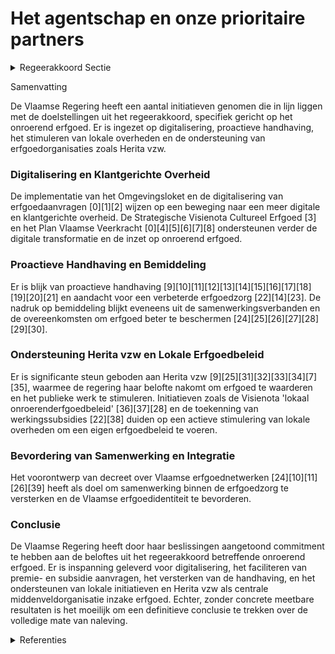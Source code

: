 # Het agentschap en onze prioritaire partners

<details>
        <summary>Regeerakkoord Sectie </summary>
        <p>7.2.3 Het agentschap en onze prioritaire partners Op ambtelijk vlak blijven we inzetten op een proactieve en klantgerichte overheid. Als erfgoed te conservatief benaderd wordt, werkt dit contraproductief, het doet de erfgoedwaarden degraderen en creëert leegstand op termijn. Ook bij grote en complexe projecten werkt men niet vertragend, maar oplossingsgericht. We zetten volop in op digitalisering: een toelating werken, een premie- of subsidieaanvraag zal in de toekomst op een snelle en eenvoudige manier en met een beperkte dossiersamenstelling aan te vragen zijn. Dit integreren we maximaal in het Omgevingsloket. In functie van het behoud van onze waardevolle sites zal er binnen het agentschap Onroerend Erfgoed ook meer ingezet worden op proactieve handhaving en bemiddeling in dossier waar al een vonnis is. Nog al te vaak is handhaving de laatste stap om verwaarlozing te stoppen maar dan is het al vijf na twaalf. We blijven lokale overheden stimuleren om een eigen erfgoedbeleid te voeren. Lokale besturen die het engagement op nemen worden aangemoedigd en ondersteund. De criteria tot erkenning van onroerend erfgoeddepots worden geëvalueerd en de financiële ondersteuning herbekeken. We werken hiervoor samen met de Culturele Erfgoeddepots. Prioriteit is en blijft om alle partners in de erfgoedzorg nog meer en beter te laten samenwerken om zo de erfgoedzorg in Vlaanderen een nieuw elan te geven. We engageren ons om de verhalen, de nieuwe kennis over ons verleden en de resultaten van het meest waardevolle archeo-logisch onderzoek op een kwaliteitsvolle en publieksvriendelijke wijze te ontsluiten. Ons onroerend erfgoed vormt ontegenspreke-lijk een essentieel element van de identiteit van Vlaanderen. We investeren dan ook in onze publiekswerking om (h)erkenning en draagvlak voor een ambitieus beleid te vergroten. We blijven daarvoor Herita onder-steunen zodat ze zich verder kunnen ontwik-kelen tot de centrale middenveldorganisatie inzake erfgoed. Bijzondere aandacht gaat hierbij uit naar het betrekken en waarderen van de vele vrijwilligers in de sector. Ook het Netwerk Open Monumenten moet verder uitbreiden. We streven de integratie van het Netwerk Open Monumenten in de Museumpas na. Wat site-ontwikkeling betreft groeien de sites van Herita uit tot modelsites. De pas gesloten samenwerkingsovereenkomst met vzw Herita bevat goede afspraken in verband met de prioritaire opdracht die moet uit -gevoerd worden. Slaagt de VZW er niet in dan wordt de samenwerking beëindigd. Vlaanderen koestert onze natuur </p>
        </details> 

Samenvatting

De Vlaamse Regering heeft een aantal initiatieven genomen die in lijn liggen met de doelstellingen uit het regeerakkoord, specifiek gericht op het onroerend erfgoed. Er is ingezet op digitalisering, proactieve handhaving, het stimuleren van lokale overheden en de ondersteuning van erfgoedorganisaties zoals Herita vzw. 

### Digitalisering en Klantgerichte Overheid

De implementatie van het Omgevingsloket en de digitalisering van erfgoedaanvragen \[0\]\[1\]\[2\] wijzen op een beweging naar een meer digitale en klantgerichte overheid. De Strategische Visienota Cultureel Erfgoed \[3\] en het Plan Vlaamse Veerkracht \[0\]\[4\]\[5\]\[6\]\[7\]\[8\] ondersteunen verder de digitale transformatie en de inzet op onroerend erfgoed.

### Proactieve Handhaving en Bemiddeling

Er is blijk van proactieve handhaving \[9\]\[10\]\[11\]\[12\]\[13\]\[14\]\[15\]\[16\]\[17\]\[18\]\[19\]\[20\]\[21\] en aandacht voor een verbeterde erfgoedzorg \[22\]\[14\]\[23\]. De nadruk op bemiddeling blijkt eveneens uit de samenwerkingsverbanden en de overeenkomsten om erfgoed beter te beschermen \[24\]\[25\]\[26\]\[27\]\[28\]\[29\]\[30\].

### Ondersteuning Herita vzw en Lokale Erfgoedbeleid

Er is significante steun geboden aan Herita vzw \[9\]\[25\]\[31\]\[32\]\[33\]\[34\]\[7\]\[35\], waarmee de regering haar belofte nakomt om erfgoed te waarderen en het publieke werk te stimuleren. Initiatieven zoals de Visienota 'lokaal onroerenderfgoedbeleid' \[36\]\[37\]\[28\] en de toekenning van werkingssubsidies \[22\]\[38\] duiden op een actieve stimulering van lokale overheden om een eigen erfgoedbeleid te voeren.

### Bevordering van Samenwerking en Integratie

Het voorontwerp van decreet over Vlaamse erfgoednetwerken \[24\]\[10\]\[11\]\[26\]\[39\] heeft als doel om samenwerking binnen de erfgoedzorg te versterken en de Vlaamse erfgoedidentiteit te bevorderen.

### Conclusie

De Vlaamse Regering heeft door haar beslissingen aangetoond commitment te hebben aan de beloftes uit het regeerakkoord betreffende onroerend erfgoed. Er is inspanning geleverd voor digitalisering, het faciliteren van premie- en subsidie aanvragen, het versterken van de handhaving, en het ondersteunen van lokale initiatieven en Herita vzw als centrale middenveldorganisatie inzake erfgoed. Echter, zonder concrete meetbare resultaten is het moeilijk om een definitieve conclusie te trekken over de volledige mate van naleving.

<details>
        <summary> Referenties</summary>
        
**[\[0\]](https://beslissingenvlaamseregering.vlaanderen.be/?search=Plan%20Vlaamse%20Veerkracht%3A%20investeringen%20onroerend%20erfgoed&dateOption=select&startDate=2022-10-28T08%3A00%3A00Z&endDate=2022-10-28T08%3A00%3A00Z)** : **(2022-10-28)** Plan Vlaamse Veerkracht: investeringen onroerend erfgoed 

**[\[1\]](https://beslissingenvlaamseregering.vlaanderen.be/?search=Plan%20Vlaamse%20Veerkracht%3A%20besteding%20toegewezen%20middelen%20beleidsveld%20Onroerend%20Erfgoed&dateOption=select&startDate=2021-04-02T08%3A00%3A00Z&endDate=2021-04-02T08%3A00%3A00Z)** : **(2021-04-02)** Plan Vlaamse Veerkracht: besteding toegewezen middelen beleidsveld Onroerend Erfgoed 

**[\[2\]](https://beslissingenvlaamseregering.vlaanderen.be/?search=Plan%20Vlaamse%20Veerkracht%3A%20dossier%2099&dateOption=select&startDate=2021-05-21T08%3A00%3A00Z&endDate=2021-05-21T08%3A00%3A00Z)** : **(2021-05-21)** Plan Vlaamse Veerkracht: dossier 99 

**[\[3\]](https://beslissingenvlaamseregering.vlaanderen.be/?search=Strategische%20Visienota%20Cultureel%20Erfgoed&dateOption=select&startDate=2021-03-31T15%3A00%3A00Z&endDate=2021-03-31T15%3A00%3A00Z)** : **(2021-03-31)** Strategische Visienota Cultureel Erfgoed 

**[\[4\]](https://beslissingenvlaamseregering.vlaanderen.be/?search=Plan%20Vlaamse%20Veerkracht%3A%20Besteding%20middelen%20beleidsveld%20Onroerend%20Erfgoed%20&dateOption=select&startDate=2022-02-25T09%3A00%3A00Z&endDate=2022-02-25T09%3A00%3A00Z)** : **(2022-02-25)** Plan Vlaamse Veerkracht: Besteding middelen beleidsveld Onroerend Erfgoed  

**[\[5\]](https://beslissingenvlaamseregering.vlaanderen.be/?search=Plan%20Vlaamse%20Veerkracht%3A%20Operationalisering%20integratie%20erfgoeddatabanken&dateOption=select&startDate=2021-07-09T08%3A00%3A00Z&endDate=2021-07-09T08%3A00%3A00Z)** : **(2021-07-09)** Plan Vlaamse Veerkracht: Operationalisering integratie erfgoeddatabanken 

**[\[6\]](https://beslissingenvlaamseregering.vlaanderen.be/?search=Plan%20Vlaamse%20Veerkracht%3A%20besteding%20middelen%20beleidsveld%20Onroerend%20Erfgoed&dateOption=select&startDate=2021-12-03T09%3A00%3A00Z&endDate=2021-12-03T09%3A00%3A00Z)** : **(2021-12-03)** Plan Vlaamse Veerkracht: besteding middelen beleidsveld Onroerend Erfgoed 

**[\[7\]](https://beslissingenvlaamseregering.vlaanderen.be/?search=Plan%20Vlaamse%20Veerkracht%3A%20Subsidie%20restauratie%20kasteeldomein%20Heers&dateOption=select&startDate=2022-12-02T09%3A00%3A00Z&endDate=2022-12-02T09%3A00%3A00Z)** : **(2022-12-02)** Plan Vlaamse Veerkracht: Subsidie restauratie kasteeldomein Heers 

**[\[8\]](https://beslissingenvlaamseregering.vlaanderen.be/?search=Plan%20Vlaamse%20Veerkracht%3A%20ontwikkeling%2C%20uitrol%20en%20beheer%20en%20exploitatie%20van%20het%20Vlaams%20Vastgoed%20Informatie%20Platform&dateOption=select&startDate=2021-03-19T09%3A00%3A00Z&endDate=2021-03-19T09%3A00%3A00Z)** : **(2021-03-19)** Plan Vlaamse Veerkracht: ontwikkeling, uitrol en beheer en exploitatie van het Vlaams Vastgoed Informatie Platform 

**[\[9\]](https://beslissingenvlaamseregering.vlaanderen.be/?search=Samenwerkingsovereenkomst%20Herita%20vzw%202024&dateOption=select&startDate=2023-12-08T09%3A00%3A00Z&endDate=2023-12-08T09%3A00%3A00Z)** : **(2023-12-08)** Samenwerkingsovereenkomst Herita vzw 2024 

**[\[10\]](https://beslissingenvlaamseregering.vlaanderen.be/?search=Ontwerpdecreet%20over%20Vlaamse%20erfgoednetwerken&dateOption=select&startDate=2023-09-08T08%3A00%3A00Z&endDate=2023-09-08T08%3A00%3A00Z)** : **(2023-09-08)** Ontwerpdecreet over Vlaamse erfgoednetwerken 

**[\[11\]](https://beslissingenvlaamseregering.vlaanderen.be/?search=Bekrachtiging%20en%20afkondiging%20decreet%20over%20Vlaamse%20erfgoednetwerken&dateOption=select&startDate=2023-11-23T16%3A00%3A00Z&endDate=2023-11-23T16%3A00%3A00Z)** : **(2023-11-23)** Bekrachtiging en afkondiging decreet over Vlaamse erfgoednetwerken 

**[\[12\]](https://beslissingenvlaamseregering.vlaanderen.be/?search=Wijziging%20aanvraagprocedures%20voor%20erfgoedpremies%20en%20meerjarenpremieovereenkomsten&dateOption=select&startDate=2020-12-11T09%3A00%3A00Z&endDate=2020-12-11T09%3A00%3A00Z)** : **(2020-12-11)** Wijziging aanvraagprocedures voor erfgoedpremies en meerjarenpremieovereenkomsten 

**[\[13\]](https://beslissingenvlaamseregering.vlaanderen.be/?search=Stand%20van%20zaken%20afbouw%20wachtlijst%20restauratie-%20en%20erfgoedpremies%20en%20bijsturing%20premiestelsel%20onroerend%20erfgoed&dateOption=select&startDate=2022-03-25T09%3A00%3A00Z&endDate=2022-03-25T09%3A00%3A00Z)** : **(2022-03-25)** Stand van zaken afbouw wachtlijst restauratie- en erfgoedpremies en bijsturing premiestelsel onroerend erfgoed 

**[\[14\]](https://beslissingenvlaamseregering.vlaanderen.be/?search=Actualisering%20beleidsvisie%20betreffende%20%E2%80%98Het%20Vlaamse%20beleid%20voor%20het%20borgen%20van%20immaterieel%20erfgoed%E2%80%99&dateOption=select&startDate=2022-05-20T08%3A00%3A00Z&endDate=2022-05-20T08%3A00%3A00Z)** : **(2022-05-20)** Actualisering beleidsvisie betreffende ‘Het Vlaamse beleid voor het borgen van immaterieel erfgoed’ 

**[\[15\]](https://beslissingenvlaamseregering.vlaanderen.be/?search=Ontwerpdecreet%20voorkooprecht%20topstukken&dateOption=select&startDate=2023-12-22T09%3A00%3A00Z&endDate=2023-12-22T09%3A00%3A00Z)** : **(2023-12-22)** Ontwerpdecreet voorkooprecht topstukken 

**[\[16\]](https://beslissingenvlaamseregering.vlaanderen.be/?search=Schorsen%20aanvraagmogelijkheden%20erfgoedpremies%20bijzondere%20procedure&dateOption=select&startDate=2020-07-17T08%3A00%3A00Z&endDate=2020-07-17T08%3A00%3A00Z)** : **(2020-07-17)** Schorsen aanvraagmogelijkheden erfgoedpremies bijzondere procedure 

**[\[17\]](https://beslissingenvlaamseregering.vlaanderen.be/?search=Voorontwerp%20decreet%20voorkooprecht%20topstukken&dateOption=select&startDate=2023-06-09T08%3A00%3A00Z&endDate=2023-06-09T08%3A00%3A00Z)** : **(2023-06-09)** Voorontwerp decreet voorkooprecht topstukken 

**[\[18\]](https://beslissingenvlaamseregering.vlaanderen.be/?search=Schorsen%20aanvraagmogelijkheden%20erfgoedpremies%20bijzondere%20procedure&dateOption=select&startDate=2020-10-16T07%3A00%3A00Z&endDate=2020-10-16T07%3A00%3A00Z)** : **(2020-10-16)** Schorsen aanvraagmogelijkheden erfgoedpremies bijzondere procedure 

**[\[19\]](https://beslissingenvlaamseregering.vlaanderen.be/?search=Overdracht%20opdrachten%20rekrutering%20en%20selectie%20VLM%20en%20OE%20naar%20Ago&dateOption=select&startDate=2020-07-17T08%3A00%3A00Z&endDate=2020-07-17T08%3A00%3A00Z)** : **(2020-07-17)** Overdracht opdrachten rekrutering en selectie VLM en OE naar Ago 

**[\[20\]](https://beslissingenvlaamseregering.vlaanderen.be/?search=Erfbelasting%20betalen%20met%20cultuurgoederen%3A%20wijzigingsdecreet&dateOption=select&startDate=2022-10-14T08%3A00%3A00Z&endDate=2022-10-14T08%3A00%3A00Z)** : **(2022-10-14)** Erfbelasting betalen met cultuurgoederen: wijzigingsdecreet 

**[\[21\]](https://beslissingenvlaamseregering.vlaanderen.be/?search=Erfbelasting%20betalen%20met%20cultuurgoederen%3A%20wijziging%20uitvoeringsbesluit%20decreet%20bescherming%20roerend%20cultureel%20erfgoed%20van%20uitzonderlijk%20belang&dateOption=select&startDate=2023-06-30T08%3A00%3A00Z&endDate=2023-06-30T08%3A00%3A00Z)** : **(2023-06-30)** Erfbelasting betalen met cultuurgoederen: wijziging uitvoeringsbesluit decreet bescherming roerend cultureel erfgoed van uitzonderlijk belang 

**[\[22\]](https://beslissingenvlaamseregering.vlaanderen.be/?search=Erfgoedronde%202024-2028%3A%20werkingssubsidies%20cultureel-erfgoedorganisaties&dateOption=select&startDate=2023-09-29T08%3A00%3A00Z&endDate=2023-09-29T08%3A00%3A00Z)** : **(2023-09-29)** Erfgoedronde 2024-2028: werkingssubsidies cultureel-erfgoedorganisaties 

**[\[23\]](https://beslissingenvlaamseregering.vlaanderen.be/?search=Uitvoeringsbesluit%20Cultuurerfgoeddecreet&dateOption=select&startDate=2022-07-08T08%3A00%3A00Z&endDate=2022-07-08T08%3A00%3A00Z)** : **(2022-07-08)** Uitvoeringsbesluit Cultuurerfgoeddecreet 

**[\[24\]](https://beslissingenvlaamseregering.vlaanderen.be/?search=Voorontwerp%20van%20decreet%20over%20Vlaamse%20erfgoednetwerken&dateOption=select&startDate=2023-05-12T08%3A00%3A00Z&endDate=2023-05-12T08%3A00%3A00Z)** : **(2023-05-12)** Voorontwerp van decreet over Vlaamse erfgoednetwerken 

**[\[25\]](https://beslissingenvlaamseregering.vlaanderen.be/?search=Samenwerkingsovereenkomst%202023%20Herita%20vzw&dateOption=select&startDate=2022-12-02T09%3A00%3A00Z&endDate=2022-12-02T09%3A00%3A00Z)** : **(2022-12-02)** Samenwerkingsovereenkomst 2023 Herita vzw 

**[\[26\]](https://beslissingenvlaamseregering.vlaanderen.be/?search=Uitvoeringsbesluit%20decreet%20Vlaamse%20erfgoednetwerken&dateOption=select&startDate=2023-09-08T08%3A00%3A00Z&endDate=2023-09-08T08%3A00%3A00Z)** : **(2023-09-08)** Uitvoeringsbesluit decreet Vlaamse erfgoednetwerken 

**[\[27\]](https://beslissingenvlaamseregering.vlaanderen.be/?search=Wijziging%20Onroerenderfgoedbesluit%3A%20aanvraagprocedures%20voor%20erfgoedpremies%20en%20meerjaren-premieovereenkomsten&dateOption=select&startDate=2020-10-30T09%3A00%3A00Z&endDate=2020-10-30T09%3A00%3A00Z)** : **(2020-10-30)** Wijziging Onroerenderfgoedbesluit: aanvraagprocedures voor erfgoedpremies en meerjaren-premieovereenkomsten 

**[\[28\]](https://beslissingenvlaamseregering.vlaanderen.be/?search=Wijziging%20Onroerenderfgoedbesluit&dateOption=select&startDate=2022-06-03T08%3A00%3A00Z&endDate=2022-06-03T08%3A00%3A00Z)** : **(2022-06-03)** Wijziging Onroerenderfgoedbesluit 

**[\[29\]](https://beslissingenvlaamseregering.vlaanderen.be/?search=Wijziging%20Onroerend-erfgoeddecreet%3A%20uitvoering%20visienota%20lokaal%20onroerend%20erfgoedbeleid%20%28en%20toekenning%20gewestelijke%20beboetingsbevoegdheid%29&dateOption=select&startDate=2022-06-10T08%3A00%3A00Z&endDate=2022-06-10T08%3A00%3A00Z)** : **(2022-06-10)** Wijziging Onroerend-erfgoeddecreet: uitvoering visienota lokaal onroerend erfgoedbeleid (en toekenning gewestelijke beboetingsbevoegdheid) 

**[\[30\]](https://beslissingenvlaamseregering.vlaanderen.be/?search=Voorontwerp%20van%20decreet%20over%20de%20bovenlokale%20cultuurwerking&dateOption=select&startDate=2023-05-26T08%3A00%3A00Z&endDate=2023-05-26T08%3A00%3A00Z)** : **(2023-05-26)** Voorontwerp van decreet over de bovenlokale cultuurwerking 

**[\[31\]](https://beslissingenvlaamseregering.vlaanderen.be/?search=Plan%20Vlaamse%20Veerkracht%3A%20subsidie%20Herita%20vzw%20voor%20haar%20rol%20als%20National%20Trust%20van%20Vlaanderen&dateOption=select&startDate=2022-12-09T09%3A00%3A00Z&endDate=2022-12-09T09%3A00%3A00Z)** : **(2022-12-09)** Plan Vlaamse Veerkracht: subsidie Herita vzw voor haar rol als National Trust van Vlaanderen 

**[\[32\]](https://beslissingenvlaamseregering.vlaanderen.be/?search=Plan%20Vlaamse%20Veerkracht%3A%20Subsidie%20aan%20Herita%20vzw%20voor%20financiering%20actieplan%202022-2025%20abdijsite%20Herkenrode%20&dateOption=select&startDate=2022-12-02T09%3A00%3A00Z&endDate=2022-12-02T09%3A00%3A00Z)** : **(2022-12-02)** Plan Vlaamse Veerkracht: Subsidie aan Herita vzw voor financiering actieplan 2022-2025 abdijsite Herkenrode  

**[\[33\]](https://beslissingenvlaamseregering.vlaanderen.be/?search=Plan%20Vlaamse%20Veerkracht%3A%20Kasteeldomein%20van%20Heers%20%28akte%20tot%20vestiging%20van%20een%20erfpachtrecht%20en%20akte%20overeenkomst%20uitvoeren%20herstelmaatregelen%29&dateOption=select&startDate=2022-02-25T09%3A00%3A00Z&endDate=2022-02-25T09%3A00%3A00Z)** : **(2022-02-25)** Plan Vlaamse Veerkracht: Kasteeldomein van Heers (akte tot vestiging van een erfpachtrecht en akte overeenkomst uitvoeren herstelmaatregelen) 

**[\[34\]](https://beslissingenvlaamseregering.vlaanderen.be/?search=Plan%20Vlaamse%20Veerkracht%3A%20subsidie%20Herita%20vzw%20voor%20restauratieve%20werken%20aan%20het%20kasteel%20van%20Horst&dateOption=select&startDate=2022-12-09T09%3A00%3A00Z&endDate=2022-12-09T09%3A00%3A00Z)** : **(2022-12-09)** Plan Vlaamse Veerkracht: subsidie Herita vzw voor restauratieve werken aan het kasteel van Horst 

**[\[35\]](https://beslissingenvlaamseregering.vlaanderen.be/?search=Meerjarige%20beheersovereenkomst%202022-2024%20vzw%20Ons%20Erfdeel&dateOption=select&startDate=2022-04-29T08%3A00%3A00Z&endDate=2022-04-29T08%3A00%3A00Z)** : **(2022-04-29)** Meerjarige beheersovereenkomst 2022-2024 vzw Ons Erfdeel 

**[\[36\]](https://beslissingenvlaamseregering.vlaanderen.be/?search=Visienota%20%27lokaal%20onroerenderfgoedbeleid%27&dateOption=select&startDate=2021-02-26T09%3A00%3A00Z&endDate=2021-02-26T09%3A00%3A00Z)** : **(2021-02-26)** Visienota 'lokaal onroerenderfgoedbeleid' 

**[\[37\]](https://beslissingenvlaamseregering.vlaanderen.be/?search=Wijziging%20Onroerend-erfgoeddecreet%3A%20uitvoering%20visienota%20lokaal%20onroerend%20erfgoedbeleid%20%28en%20toekenning%20gewestelijke%20beboetingsbevoegdheid%29&dateOption=select&startDate=2021-11-19T09%3A00%3A00Z&endDate=2021-11-19T09%3A00%3A00Z)** : **(2021-11-19)** Wijziging Onroerend-erfgoeddecreet: uitvoering visienota lokaal onroerend erfgoedbeleid (en toekenning gewestelijke beboetingsbevoegdheid) 

**[\[38\]](https://beslissingenvlaamseregering.vlaanderen.be/?search=Financiering%20infrastructuurproject%20Bourlaschouwburg%20Antwerpen&dateOption=select&startDate=2020-10-16T07%3A00%3A00Z&endDate=2020-10-16T07%3A00%3A00Z)** : **(2020-10-16)** Financiering infrastructuurproject Bourlaschouwburg Antwerpen 

**[\[39\]](https://beslissingenvlaamseregering.vlaanderen.be/?search=Wijziging%20aanvraagprocedures%20voor%20erfgoedpremies%20en%20meerjarenpremieovereenkomsten&dateOption=select&startDate=2020-09-18T08%3A00%3A00Z&endDate=2020-09-18T08%3A00%3A00Z)** : **(2020-09-18)** Wijziging aanvraagprocedures voor erfgoedpremies en meerjarenpremieovereenkomsten 
        </details> 

